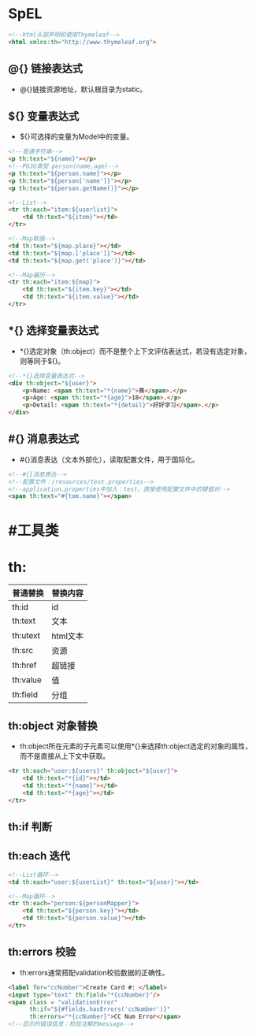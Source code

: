 # SpEL

```html
<!--html头部声明和使用Thymeleaf-->
<html xmlns:th="http://www.thymeleaf.org">
```

## @\{\} 链接表达式

- @\{\}链接资源地址，默认根目录为static。

## \$\{\} 变量表达式

- \$\{\}可选择的变量为Model中的变量。

```html
<!--普通字符串-->
<p th:text="${name}"></p>
<!--POJO类型 person(name,age)-->
<p th:text="${person.name}"></p>
<p th:text="${person['name']}"></p>
<p th:text="${person.getName()}"></p>

<!--List-->
<tr th:each="item:${userlist}">
    <td th:text="${item}"></td>
</tr>

<!--Map取值-->
<td th:text="${map.place}"></td>
<td th:text="${map.['place']}"></td>
<td th:text="${map.get('place')}"></td>

<!--Map遍历-->
<tr th:each="item:${map}">
    <td th:text="${item.key}"></td>
    <td th:text="${item.value}"></td>
</tr>
```

## \*\{\} 选择变量表达式

- \*\{\}选定对象（th:object）而不是整个上下文评估表达式，若没有选定对象，则等同于\$\{\}。

```html
<!--*{}选择变量表达式-->
<div th:object="${user}">
    <p>Name: <span th:text="*{name}">赛</span>.</p>
    <p>Age: <span th:text="*{age}">18</span>.</p>
    <p>Detail: <span th:text="*{detail}">好好学习</span>.</p>
</div>
```

## \#\{\} 消息表达式

- #\{\}消息表达（文本外部化），读取配置文件，用于国际化。

```html
<!--#{}消息表达-->
<!--配置文件：/resources/test.properties-->
<!--application.properties中加入：test，直接使用配置文件中的键值对-->
<span th:text="#{tom.name}"></span>
```

# \#工具类

# th:

| 普通替换 | 替换内容 |
| -------- | -------- |
| th:id    | id       |
| th:text  | 文本     |
| th:utext | html文本 |
| th:src   | 资源     |
| th:href  | 超链接   |
| th:value | 值       |
| th:field | 分组     |

## th:object 对象替换

- th:object所在元素的子元素可以使用\*\{\}来选择th:object选定的对象的属性，而不是直接从上下文中获取。

```html
<tr th:each="user:${users}" th:object="${user}">
    <td th:text="*{id}"></td>
    <td th:text="*{name}"></td>
    <td th:text="*{age}"></td>
</tr>
```

## th:if 判断

## th:each 迭代

```html
<!--List循环-->
<td th:each="user:${userList}" th:text="${user}"></td>

<!--Map循环-->
<tr th:each="person:${personMapper}">
    <td th:text="${person.key}"></td>
    <td th:text="${person.value}"></td>
</tr>
```

## th:errors 校验

- th:errors通常搭配validation校验数据的正确性。

```html
<label for="ccNumber">Create Card #: </label>
<input type="text" th:field="*{ccNumber}"/>
<span class = "validationError" 
      th:if="${#fields.hasErrors('ccNumber')}"
      th:errors="*{ccNumber}">CC Num Error</span>
<!--显示的错误信息：检验注解的message-->
```
